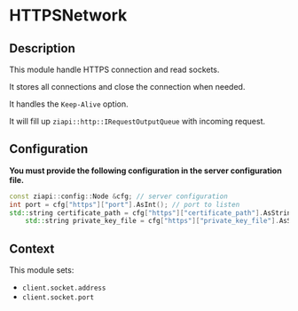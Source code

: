 # HTTPSNetwork

## Description

This module handle HTTPS connection and read sockets.

It stores all connections and close the connection when needed.

It handles the `Keep-Alive` option.

It will fill up `ziapi::http::IRequestOutputQueue` with incoming request.

## Configuration

**You must provide the following configuration in the server configuration file.**

```cpp
const ziapi::config::Node &cfg; // server configuration
int port = cfg["https"]["port"].AsInt(); // port to listen
std::string certificate_path = cfg["https"]["certificate_path"].AsString(); // path to certificat
    std::string private_key_file = cfg["https"]["private_key_file"].AsString(); // path to private key
```

## Context

This module sets:
- `client.socket.address`
- `client.socket.port` 

